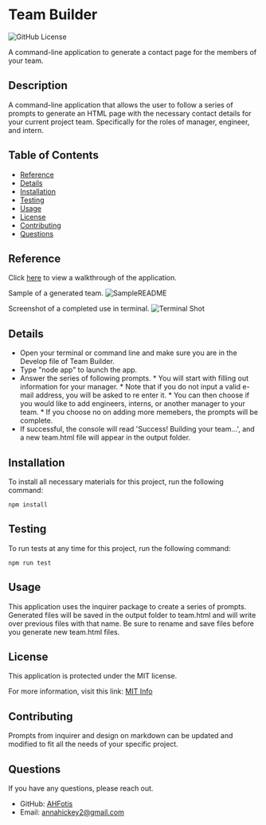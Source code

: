# Team Builder

![GitHub License](https://img.shields.io/badge/License-MIT-blue.svg)

A command-line application to generate a contact page for the members of your team.


## Description

A command-line application that allows the user to follow a series of prompts to generate an HTML page with the necessary contact details for your current project team. Specifically for the roles of manager, engineer, and intern.

## Table of Contents

* [Reference](#reference)
* [Details](#details)
* [Installation](#installation)
* [Testing](#testing)
* [Usage](#usage)
* [License](#license)
* [Contributing](#contributing)
* [Questions](#questions)
  
## Reference

  Click [here](https://drive.google.com/file/d/1SV9HBSmVx6q58Hfse78RVVTHPHBE1uwb/view) to view a walkthrough of the application.
  
  Sample of a generated team.
 ![SampleREADME](Reference/sampleREADME.gif)

  Screenshot of a completed use in terminal.
  ![Terminal Shot](Reference/Terminal.png)


## Details
  * Open your terminal or command line and make sure you are in the Develop file of Team Builder.
  * Type "node app" to launch the app.
  * Answer the series of following prompts.
        * You will start with filling out information for your manager.
        * Note that if you do not input a valid e-mail address, you will be asked to re enter it.
        * You can then choose if you would like to add engineers, interns, or another manager to your team.
        * If you choose no on adding more memebers, the prompts will be complete.
  * If successful, the console will read 'Success! Building your team...', and a new team.html file will appear in the output folder.

## Installation

To install all necessary materials for this project, run the following command:

```
npm install
```


## Testing

To run tests at any time for this project, run the following command:

```
npm run test
```

## Usage

This application uses the inquirer package to create a series of prompts. Generated files will be saved in the output folder to team.html and will write over previous files with that name. Be sure to rename and save files before you generate new team.html files.

## License

This application is protected under the MIT license.

For more information, visit this link: [MIT Info](https://opensource.org/licenses/MIT)

## Contributing
Prompts from inquirer and design on markdown can be updated and modified to fit all the needs of your specific project.

## Questions

If you have any questions, please reach out.
* GitHub: [AHFotis](https://github.com/AHFotis)
* Email: annahickey2@gmail.com



